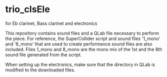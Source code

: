 # trio_clsEle
for Eb clarinet, Bass clarinet and electronics

This repository contains sound files and a QLab file necessary to perform the piece. 
For reference, the SuperCollider script and sound files '1_mono' and '8_mono' that are used to create performance sound files are also included. Files 1_mono and 8_mono are the mono mix of the 1st and the 8th sound file generated from the script.

When setting up the electronics, make sure that the directory in QLab is modified to the downloaded files. 
